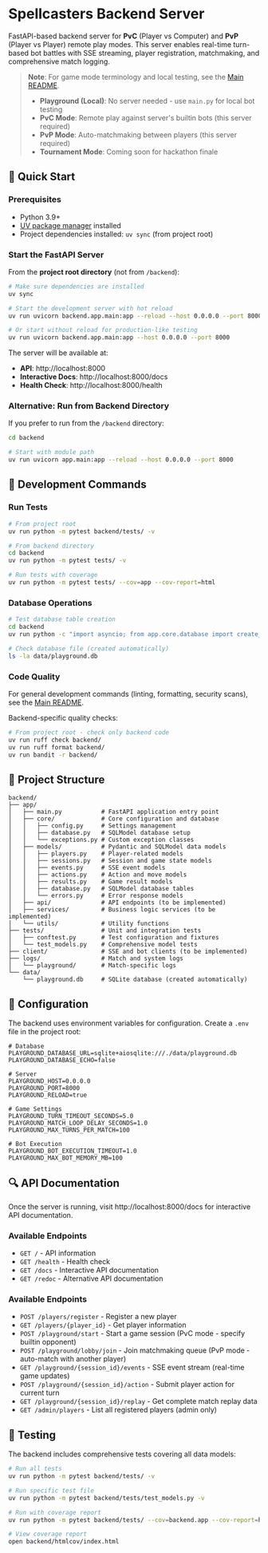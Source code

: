 # Spellcasters Backend Server

FastAPI-based backend server for **PvC** (Player vs Computer) and **PvP** (Player vs Player) remote play modes. This server enables real-time turn-based bot battles with SSE streaming, player registration, matchmaking, and comprehensive match logging.

> **Note**: For game mode terminology and local testing, see the [Main README](../README.md).
> - **Playground (Local)**: No server needed - use `main.py` for local bot testing
> - **PvC Mode**: Remote play against server's builtin bots (this server required)
> - **PvP Mode**: Auto-matchmaking between players (this server required)
> - **Tournament Mode**: Coming soon for hackathon finale

## 🚀 Quick Start

### Prerequisites
- Python 3.9+
- [UV package manager](https://github.com/astral-sh/uv) installed
- Project dependencies installed: `uv sync` (from project root)

### Start the FastAPI Server

From the **project root directory** (not from `/backend`):

```bash
# Make sure dependencies are installed
uv sync

# Start the development server with hot reload
uv run uvicorn backend.app.main:app --reload --host 0.0.0.0 --port 8000

# Or start without reload for production-like testing
uv run uvicorn backend.app.main:app --host 0.0.0.0 --port 8000
```

The server will be available at:
- **API**: http://localhost:8000
- **Interactive Docs**: http://localhost:8000/docs
- **Health Check**: http://localhost:8000/health

### Alternative: Run from Backend Directory

If you prefer to run from the `/backend` directory:

```bash
cd backend

# Start with module path
uv run uvicorn app.main:app --reload --host 0.0.0.0 --port 8000
```

## 🧪 Development Commands

### Run Tests
```bash
# From project root
uv run python -m pytest backend/tests/ -v

# From backend directory
cd backend
uv run python -m pytest tests/ -v

# Run tests with coverage
uv run python -m pytest tests/ --cov=app --cov-report=html
```

### Database Operations
```bash
# Test database table creation
cd backend
uv run python -c "import asyncio; from app.core.database import create_tables; asyncio.run(create_tables())"

# Check database file (created automatically)
ls -la data/playground.db
```

### Code Quality

For general development commands (linting, formatting, security scans), see the [Main README](../README.md#development-tools).

Backend-specific quality checks:
```bash
# From project root - check only backend code
uv run ruff check backend/
uv run ruff format backend/
uv run bandit -r backend/
```

## 📁 Project Structure

```
backend/
├── app/
│   ├── main.py           # FastAPI application entry point
│   ├── core/             # Core configuration and database
│   │   ├── config.py     # Settings management
│   │   ├── database.py   # SQLModel database setup
│   │   └── exceptions.py # Custom exception classes
│   ├── models/           # Pydantic and SQLModel data models
│   │   ├── players.py    # Player-related models
│   │   ├── sessions.py   # Session and game state models
│   │   ├── events.py     # SSE event models
│   │   ├── actions.py    # Action and move models
│   │   ├── results.py    # Game result models
│   │   ├── database.py   # SQLModel database tables
│   │   └── errors.py     # Error response models
│   ├── api/              # API endpoints (to be implemented)
│   ├── services/         # Business logic services (to be implemented)
│   └── utils/            # Utility functions
├── tests/                # Unit and integration tests
│   ├── conftest.py       # Test configuration and fixtures
│   └── test_models.py    # Comprehensive model tests
├── client/               # SSE and bot clients (to be implemented)
├── logs/                 # Match and system logs
│   └── playground/       # Match-specific logs
└── data/
    └── playground.db     # SQLite database (created automatically)
```

## 🔧 Configuration

The backend uses environment variables for configuration. Create a `.env` file in the project root:

```env
# Database
PLAYGROUND_DATABASE_URL=sqlite+aiosqlite:///./data/playground.db
PLAYGROUND_DATABASE_ECHO=false

# Server
PLAYGROUND_HOST=0.0.0.0
PLAYGROUND_PORT=8000
PLAYGROUND_RELOAD=true

# Game Settings
PLAYGROUND_TURN_TIMEOUT_SECONDS=5.0
PLAYGROUND_MATCH_LOOP_DELAY_SECONDS=1.0
PLAYGROUND_MAX_TURNS_PER_MATCH=100

# Bot Execution
PLAYGROUND_BOT_EXECUTION_TIMEOUT=1.0
PLAYGROUND_MAX_BOT_MEMORY_MB=100
```

## 🔍 API Documentation

Once the server is running, visit http://localhost:8000/docs for interactive API documentation.

### Available Endpoints
- `GET /` - API information
- `GET /health` - Health check
- `GET /docs` - Interactive API documentation
- `GET /redoc` - Alternative API documentation

### Available Endpoints
- `POST /players/register` - Register a new player
- `GET /players/{player_id}` - Get player information
- `POST /playground/start` - Start a game session (PvC mode - specify builtin opponent)
- `POST /playground/lobby/join` - Join matchmaking queue (PvP mode - auto-match with another player)
- `GET /playground/{session_id}/events` - SSE event stream (real-time game updates)
- `POST /playground/{session_id}/action` - Submit player action for current turn
- `GET /playground/{session_id}/replay` - Get complete match replay data
- `GET /admin/players` - List all registered players (admin only)

## 📝 Testing

The backend includes comprehensive tests covering all data models:

```bash
# Run all tests
uv run python -m pytest backend/tests/ -v

# Run specific test file
uv run python -m pytest backend/tests/test_models.py -v

# Run with coverage report
uv run python -m pytest backend/tests/ --cov=backend.app --cov-report=html

# View coverage report
open backend/htmlcov/index.html
```
